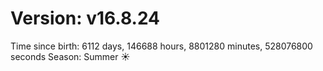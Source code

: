 # Version: v16.8.24
Time since birth: 6112 days, 146688 hours, 8801280 minutes, 528076800 seconds
Season: Summer ☀️
